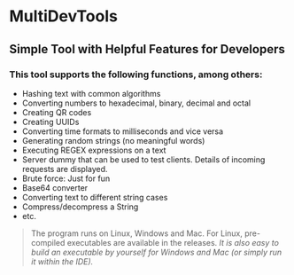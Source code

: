# MultiDevTools

## Simple Tool with Helpful Features for Developers

### This tool supports the following functions, among others:

- Hashing text with common algorithms
- Converting numbers to hexadecimal, binary, decimal and octal
- Creating QR codes
- Creating UUIDs
- Converting time formats to milliseconds and vice versa
- Generating random strings (no meaningful words)
- Executing REGEX expressions on a text
- Server dummy that can be used to test clients. Details of incoming requests are displayed.
- Brute force: Just for fun
- Base64 converter
- Converting text to different string cases
- Compress/decompress a String
- etc.

> The program runs on Linux, Windows and Mac. For Linux, pre-compiled executables are available in the releases.
> *It is also easy to build an executable by yourself for Windows and Mac (or simply run it within the IDE).*